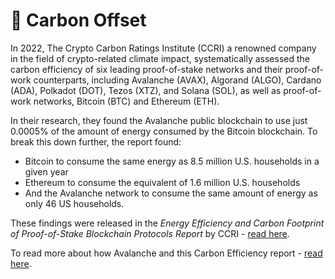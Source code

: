 # 🌳 Carbon Offset

In 2022, The Crypto Carbon Ratings Institute (CCRI) a renowned company in the field of crypto-related climate impact, systematically assessed the carbon efficiency of six leading proof-of-stake networks and their proof-of-work counterparts, including Avalanche (AVAX), Algorand (ALGO), Cardano (ADA), Polkadot (DOT), Tezos (XTZ), and Solana (SOL), as well as proof-of-work networks, Bitcoin (BTC) and Ethereum (ETH). &#x20;

In their research, they found the Avalanche public blockchain to use just 0.0005% of the amount of energy consumed by the Bitcoin blockchain. To break this down further, the report found:

* Bitcoin to consume the same energy as 8.5 million U.S. households in a given year
* Ethereum to consume the equivalent of 1.6 million U.S. households
* And the Avalanche network to consume the same amount of energy as only 46 US households.&#x20;

These findings were released in the _Energy Efficiency and Carbon Footprint of Proof-of-Stake Blockchain Protocols Report_ by CCRI - [read here](https://carbon-ratings.com/pos-report-2022).

To read more about how Avalanche and this Carbon Efficiency report - [read here](https://medium.com/avalancheavax/ccri-finds-avalanche-to-consume-35-000x-less-energy-than-ethereum-and-200-000x-less-than-bitcoin-70ba519d22c3).

###
